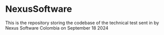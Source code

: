 # NexusSoftware
This is the repository storing the codebase of the technical test sent in by Nexus Software Colombia on September 18 2024
